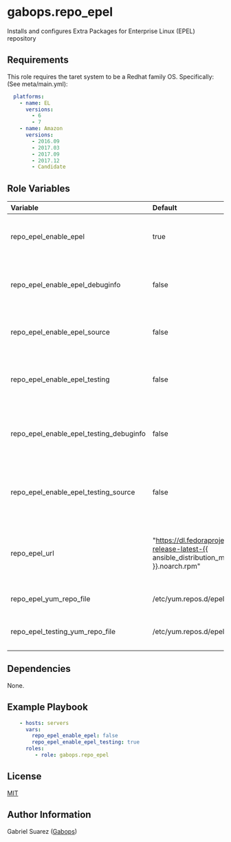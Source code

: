 gabops.repo_epel
================

Installs and configures Extra Packages for Enterprise Linux (EPEL) repository

Requirements
------------

This role requires the taret system to be a Redhat family OS. Specifically: (See meta/main.yml):

```yaml
  platforms:
    - name: EL
      versions:
        - 6
        - 7
    - name: Amazon
      versions:
        - 2016.09
        - 2017.03
        - 2017.09
        - 2017.12
        - Candidate
```
 

Role Variables
--------------

| Variable | Default | Description |
|:--- |:--- |:--- |
|repo_epel_enable_epel | true | Controls if `epel` repo should be enabled or not |
|repo_epel_enable_epel_debuginfo | false | Controls if `epel-debuginfo` repo should be enabled or not |
|repo_epel_enable_epel_source | false | Controls if `epel-source` repo should be enabled or not |
|repo_epel_enable_epel_testing | false | Controls if `epel-testing` repo should be enabled or not |
|repo_epel_enable_epel_testing_debuginfo | false | Controls if `epel-testing-debuginfo` repo should be enabled or not |
|repo_epel_enable_epel_testing_source | false | Controls if `epel-testing-source` repo should be enabled or not |
|repo_epel_url | "https://dl.fedoraproject.org/pub/epel/epel-release-latest-{{ ansible_distribution_major_version }}.noarch.rpm" | The url pointing to the epel repository package that will be installed |
|repo_epel_yum_repo_file | /etc/yum.repos.d/epel.repo | The path to the epel repo file |
|repo_epel_testing_yum_repo_file | /etc/yum.repos.d/epel-testing.repo | The path to the epel testing repo file |


Dependencies
------------

None.

Example Playbook
----------------

```yaml
    - hosts: servers
      vars:
        repo_epel_enable_epel: false
        repo_epel_enable_epel_testing: true
      roles:
         - role: gabops.repo_epel
```

License
-------

[MIT](./LICENSE)

Author Information
------------------

Gabriel Suarez ([Gabops](https://github.com/gabops/))